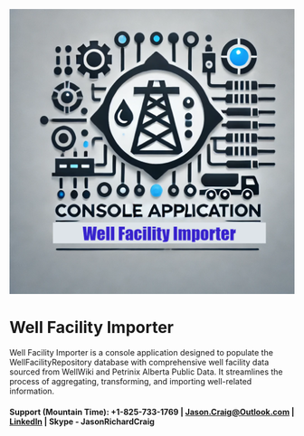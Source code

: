 ![Well Facility Importer](https://github.com/jasonrichardcraig/WellFacilityImporter/blob/main/WellFacilityImporter.png)

# Well Facility Importer
Well Facility Importer is a console application designed to populate the WellFacilityRepository database with comprehensive well facility data sourced from WellWiki and Petrinix Alberta Public Data. It streamlines the process of aggregating, transforming, and importing well-related information.

#### Support (Mountain Time): +1-825-733-1769 | Jason.Craig@Outlook.com | [LinkedIn](https://www.linkedin.com/in/jasonrichardcraig/) | Skype - JasonRichardCraig
